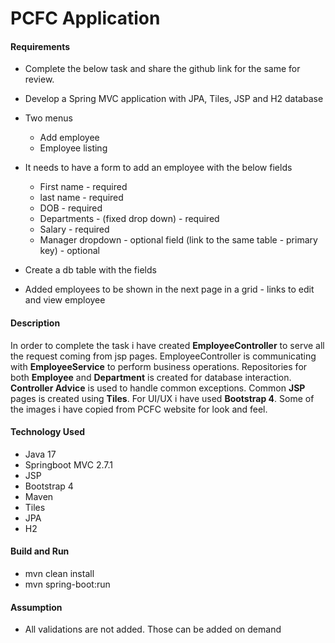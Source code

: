 # PCFC Application

#### Requirements

- Complete the below task and share the github link for the same for review.

- Develop a Spring MVC application with JPA, Tiles, JSP and H2 database
- Two menus
    - Add employee
    - Employee listing
- It needs to have a form to add an employee with the below fields
    - First name - required
    - last name - required
    - DOB - required
    - Departments - (fixed drop down) - required
    - Salary - required
    - Manager dropdown - optional field (link to the same table - primary key) - optional
- Create a db table with the fields
- Added employees to be shown in the next page in a grid - links to edit and view employee

#### Description

In order to complete the task i have created __EmployeeController__ to serve all the request coming from jsp pages.
EmployeeController is communicating with __EmployeeService__ to perform business operations. Repositories for both __Employee__ and __Department__ is created for database interaction.
__Controller Advice__ is used to handle common exceptions. Common __JSP__ pages is created using
__Tiles__. For UI/UX i have used __Bootstrap 4__. Some of the images i have copied from PCFC website for look and feel.

#### Technology Used
- Java 17
- Springboot MVC 2.7.1
- JSP
- Bootstrap 4
- Maven
- Tiles
- JPA
- H2

#### Build and Run
- mvn clean install
- mvn spring-boot:run

#### Assumption
- All validations are not added. Those can be added on demand